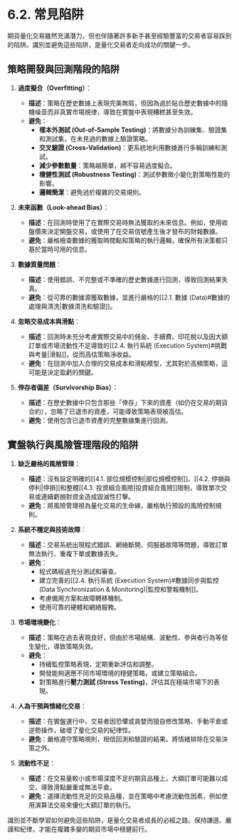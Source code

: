 # 6.2. 常見陷阱

期貨量化交易雖然充滿潛力，但也伴隨著許多新手甚至經驗豐富的交易者容易踩到的陷阱。識別並避免這些陷阱，是量化交易者走向成功的關鍵一步。

## 策略開發與回測階段的陷阱

1.  **過度擬合（Overfitting）**：
    *   **描述**：策略在歷史數據上表現完美無瑕，但因為過於貼合歷史數據中的隨機噪音而非真實市場規律，導致在實盤中表現糟糕甚至失效。
    *   **避免**：
        *   **樣本外測試 (Out-of-Sample Testing)**：將數據分為訓練集、驗證集和測試集，在未見過的數據上驗證策略。
        *   **交叉驗證 (Cross-Validation)**：更系統地利用數據進行多輪訓練和測試。
        *   **減少參數數量**：策略越簡單，越不容易過度擬合。
        *   **穩健性測試 (Robustness Testing)**：測試參數微小變化對策略性能的影響。
        *   **邏輯簡潔**：避免過於複雜的交易規則。

2.  **未來函數（Look-ahead Bias）**：
    *   **描述**：在回測時使用了在實際交易時無法獲取的未來信息。例如，使用收盤價來決定開盤交易，或使用了在交易信號產生後才發布的財報數據。
    *   **避免**：嚴格檢查數據的獲取時間點和策略的執行邏輯，確保所有決策都只基於當時可用的信息。

3.  **數據質量問題**：
    *   **描述**：使用錯誤、不完整或不準確的歷史數據進行回測，導致回測結果失真。
    *   **避免**：從可靠的數據源獲取數據，並進行嚴格的[[2.1. 數據 (Data)#數據的處理與清洗|數據清洗和驗證]]。

4.  **忽略交易成本與滑點**：
    *   **描述**：回測時未充分考慮實際交易中的佣金、手續費、印花稅以及因大額訂單或市場流動性不足導致的[[2.4. 執行系統 (Execution System)#挑戰與考量|滑點]]，從而高估策略淨收益。
    *   **避免**：在回測中加入合理的交易成本和滑點模型，尤其對於高頻策略，這可能是決定盈虧的關鍵。

5.  **倖存者偏差（Survivorship Bias）**：
    *   **描述**：在歷史數據中只包含那些「倖存」下來的資產（如仍在交易的期貨合約），忽略了已退市的資產，可能導致策略表現被高估。
    *   **避免**：使用包含已退市資產的完整數據集進行回測。

## 實盤執行與風險管理階段的陷阱

1.  **缺乏嚴格的風險管理**：
    *   **描述**：沒有設定明確的[[4.1. 部位規模控制|部位規模控制]]、[[4.2. 停損與停利|停損]]和整體[[4.3. 投資組合風險|投資組合風險]]限制，導致單次交易或連續虧損對資金造成毀滅性打擊。
    *   **避免**：將風險管理視為量化交易的生命線，嚴格執行預設的風險控制規則。

2.  **系統不穩定與技術故障**：
    *   **描述**：交易系統出現程式錯誤、網絡斷開、伺服器故障等問題，導致訂單無法執行、重複下單或數據丟失。
    *   **避免**：
        *   程式碼經過充分測試和審查。
        *   建立完善的[[2.4. 執行系統 (Execution System)#數據同步與監控 (Data Synchronization & Monitoring)|監控和警報機制]]。
        *   考慮備用方案和故障轉移機制。
        *   使用可靠的硬體和網絡服務。

3.  **市場環境變化**：
    *   **描述**：策略在過去表現良好，但由於市場結構、波動性、參與者行為等發生變化，導致策略失效。
    *   **避免**：
        *   持續監控策略表現，定期重新評估和調整。
        *   開發能夠適應不同市場環境的穩健策略，或建立策略組合。
        *   對策略進行**壓力測試 (Stress Testing)**，評估其在極端市場下的表現。

4.  **人為干預與情緒化交易**：
    *   **描述**：在實盤運行中，交易者因恐懼或貪婪而擅自修改策略、手動平倉或逆勢操作，破壞了量化交易的紀律性。
    *   **避免**：嚴格遵守策略規則，相信回測和驗證的結果。將情緒排除在交易決策之外。

5.  **流動性不足**：
    *   **描述**：在交易量較小或市場深度不足的期貨品種上，大額訂單可能難以成交，導致滑點嚴重或無法平倉。
    *   **避免**：選擇流動性充足的交易品種，並在策略中考慮流動性因素，例如使用演算法交易來優化大額訂單的執行。

識別並不斷學習如何避免這些陷阱，是量化交易者成長的必經之路。保持謙遜、嚴謹和紀律，才能在複雜多變的期貨市場中穩健前行。
